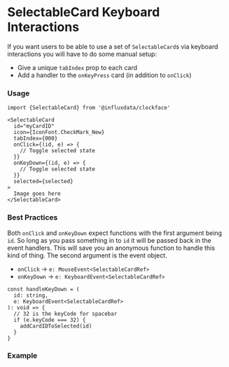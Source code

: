 # SelectableCard Keyboard Interactions

If you want users to be able to use a set of `SelectableCard`s via keyboard interactions you will have to do some manual setup:

- Give a unique `tabIndex` prop to each card
- Add a handler to the `onKeyPress` card (in addition to `onClick`)

### Usage

```tsx
import {SelectableCard} from '@influxdata/clockface'
```

```tsx
<SelectableCard
  id="myCardID"
  icon={IconFont.CheckMark_New}
  tabIndex={000}
  onClick={(id, e) => {
    // Toggle selected state
  }}
  onKeyDown={(id, e) => {
    // Toggle selected state
  }}
  selected={selected}
>
  Image goes here
</SelectableCard>
```

### Best Practices

Both `onClick` and `onKeyDown` expect functions with the first argument being `id`. So long as you pass something in to `id` it will be passed back in the event handlers. This will save you an anonymous function to handle this kind of thing. The second argument is the event object.

- `onClick` -> `e: MouseEvent<SelectableCardRef>`
- `onKeyDown` -> `e: KeyboardEvent<SelectableCardRef>`

```tsx
const handleKeyDown = (
  id: string,
  e: KeyboardEvent<SelectableCardRef>
): void => {
  // 32 is the keyCode for spacebar
  if (e.keyCode === 32) {
    addCardIDToSelected(id)
  }
}
```

### Example

<!-- STORY -->

<!-- STORY HIDE START -->

<!-- STORY HIDE END -->

<!-- PROPS -->
